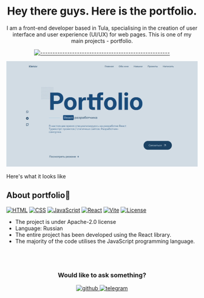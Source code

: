 <h1 align="center"> 
  Hey there guys. Here is the portfolio. 
  <br>
</h1> 

<span align="center"> 
  
  <p>I am a front-end developer based in Tula, specialising in the creation of user interface and user experience (UI/UX) for web pages. This is one of my main projects - portfolio.</p>

  
  [![-----------------------------------------------------](https://raw.githubusercontent.com/andreasbm/readme/master/assets/lines/colored.png)](#table-of-contents)

</span>

![image preview of the portfolio](preview-img.webp)

<span align="center"> Here's what it looks like </span>


## About portfolio🔎

<span>
  
  [![HTML](https://img.shields.io/badge/HTML-5-orange)](https://www.w3.org/html/)
  [![CSS](https://img.shields.io/badge/CSS-3-blue)](https://www.w3.org/Style/CSS/)
  [![JavaScript](https://img.shields.io/badge/JavaScript-ES7-yellow)](https://www.javascript.com/)
  [![React](https://img.shields.io/badge/React-19.0.10-04aecc)](https://reactjs.org/)
  [![Vite](https://img.shields.io/badge/Vite-6.2.0-blue)](https://vitejs.dev/)
  [![License](https://img.shields.io/badge/License-Apache_2.0-07ab6c.svg)](https://opensource.org/licenses/Apache-2.0)

</span>

<ul>
  <li> The project is under Apache-2.0 license </li>
  <li> Language: Russian </li>
  <li> The entire project has been developed using the React library. </li>
  <li> The majority of the code utilises the JavaScript programming language. </li>
</ul>
<br>
<br>
<div align="center">
  
### Would like to ask something?

  
  <a href="https://github.com/maxim-klenov" target="_blank">
    <img src=https://img.shields.io/badge/github-%2324292e.svg?&style=for-the-badge&logo=github&logoColor=white alt=github style="margin-bottom: 5px;" />
  </a>
  
  <a href="https://t.me/tgxzz" target="_blank">
    <img src=https://img.shields.io/badge/telegram-%231E77B5.svg?&style=for-the-badge&logo=telegram&logoColor=white alt=telegram style="margin-bottom: 5px;" />
  </a>
</div>
